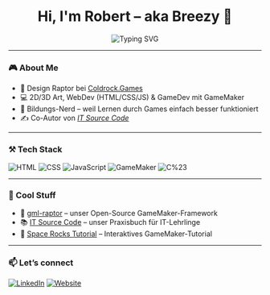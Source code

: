 <h1 align="center">Hi, I'm Robert – aka Breezy 👋</h1>
<p align="center">
  <img src="https://readme-typing-svg.demolab.com?font=Fira+Code&size=22&pause=1000&color=FF6AC1&center=true&vCenter=true&width=435&lines=Designer.+Dev.+Dreamer.;GameDev+%26+3D+Artist;Co-Founder+@+Coldrock.Games;HAVE+FUN!+MAKE+GAMES!" alt="Typing SVG" />
</p>

---

### 🎮 About Me

- 🎨 Design Raptor bei [Coldrock.Games](https://coldrock.games)
- 💻 2D/3D Art, WebDev (HTML/CSS/JS) & GameDev mit GameMaker
- 🧠 Bildungs-Nerd – weil Lernen durch Games einfach besser funktioniert
- ✍️ Co-Autor von [*IT Source Code*](https://www.coldrock.games/www/itsourcecode.php)

---

### ⚒️ Tech Stack

![HTML](https://img.shields.io/badge/-HTML5-E34F26?style=flat-square&logo=html5&logoColor=white)
![CSS](https://img.shields.io/badge/-CSS3-1572B6?style=flat-square&logo=css3)
![JavaScript](https://img.shields.io/badge/-JavaScript-F7DF1E?style=flat-square&logo=javascript&logoColor=black)
![GameMaker](https://img.shields.io/badge/-GameMaker-000000?style=flat-square&logo=yo-yo-games&logoColor=white)
![C%23](https://img.shields.io/badge/-C%23-239120?style=flat-square&logo=c-sharp&logoColor=white)

---

### 🔭 Cool Stuff

- 🦖 [gml-raptor](https://github.com/coldrockgames/gml-raptor) – unser Open-Source GameMaker-Framework
- 📚 [IT Source Code](https://www.coldrock.games/www/itsourcecode.php) – unser Praxisbuch für IT-Lehrlinge
- 🚀 [Space Rocks Tutorial](https://www.coldrock.games/#space-rocks) – Interaktives GameMaker-Tutorial

---

### 📫 Let’s connect
[![LinkedIn](https://img.shields.io/badge/-LinkedIn-blue?style=flat-square&logo=linkedin&logoColor=white)](https://www.linkedin.com/in/robert-skokic-484774285/)
[![Website](https://img.shields.io/badge/-coldrock.games-black?style=flat-square&logo=google-chrome)](https://www.coldrock.games)
